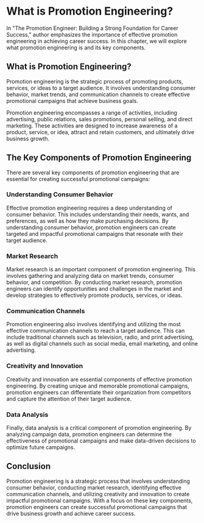 What is Promotion Engineering?
==============================================================================

In "The Promotion Engineer: Building a Strong Foundation for Career Success," author emphasizes the importance of effective promotion engineering in achieving career success. In this chapter, we will explore what promotion engineering is and its key components.

What is Promotion Engineering?
------------------------------

Promotion engineering is the strategic process of promoting products, services, or ideas to a target audience. It involves understanding consumer behavior, market trends, and communication channels to create effective promotional campaigns that achieve business goals.

Promotion engineering encompasses a range of activities, including advertising, public relations, sales promotions, personal selling, and direct marketing. These activities are designed to increase awareness of a product, service, or idea, attract and retain customers, and ultimately drive business growth.

The Key Components of Promotion Engineering
-------------------------------------------

There are several key components of promotion engineering that are essential for creating successful promotional campaigns:

### Understanding Consumer Behavior

Effective promotion engineering requires a deep understanding of consumer behavior. This includes understanding their needs, wants, and preferences, as well as how they make purchasing decisions. By understanding consumer behavior, promotion engineers can create targeted and impactful promotional campaigns that resonate with their target audience.

### Market Research

Market research is an important component of promotion engineering. This involves gathering and analyzing data on market trends, consumer behavior, and competition. By conducting market research, promotion engineers can identify opportunities and challenges in the market and develop strategies to effectively promote products, services, or ideas.

### Communication Channels

Promotion engineering also involves identifying and utilizing the most effective communication channels to reach a target audience. This can include traditional channels such as television, radio, and print advertising, as well as digital channels such as social media, email marketing, and online advertising.

### Creativity and Innovation

Creativity and innovation are essential components of effective promotion engineering. By creating unique and memorable promotional campaigns, promotion engineers can differentiate their organization from competitors and capture the attention of their target audience.

### Data Analysis

Finally, data analysis is a critical component of promotion engineering. By analyzing campaign data, promotion engineers can determine the effectiveness of promotional campaigns and make data-driven decisions to optimize future campaigns.

Conclusion
----------

Promotion engineering is a strategic process that involves understanding consumer behavior, conducting market research, identifying effective communication channels, and utilizing creativity and innovation to create impactful promotional campaigns. With a focus on these key components, promotion engineers can create successful promotional campaigns that drive business growth and achieve career success.
